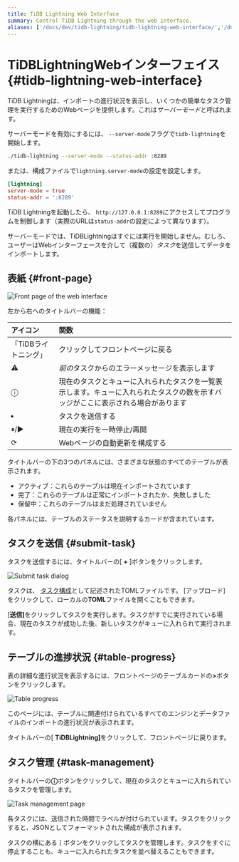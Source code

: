 ```yaml
---
title: TiDB Lightning Web Interface
summary: Control TiDB Lightning through the web interface.
aliases: ['/docs/dev/tidb-lightning/tidb-lightning-web-interface/','/docs/dev/reference/tools/tidb-lightning/web/']
---
```


# TiDBLightningWebインターフェイス {#tidb-lightning-web-interface}

TiDB Lightningは、インポートの進行状況を表示し、いくつかの簡単なタスク管理を実行するためのWebページを提供します。これは<em>サーバーモード</em>と呼ばれます。

サーバーモードを有効にするには、 `--server-mode`フラグで`tidb-lightning`を開始します。

```sh
./tidb-lightning --server-mode --status-addr :8289
```

または、構成ファイルで`lightning.server-mode`の設定を設定します。

```toml
[lightning]
server-mode = true
status-addr = ':8289'
```

TiDB Lightningを起動したら、 `http://127.0.0.1:8289`にアクセスしてプログラムを制御します（実際のURLは`status-addr`の設定によって異なります）。

サーバーモードでは、TiDBLightningはすぐには実行を開始しません。むしろ、ユーザーはWebインターフェースを介して（複数の）<em>タスク</em>を送信してデータをインポートします。

## 表紙 {#front-page}

![Front page of the web interface](/media/lightning-web-frontpage.png)

左から右へのタイトルバーの機能：

| アイコン         | 関数                                                               |
| :----------- | :--------------------------------------------------------------- |
| 「TiDBライトニング」 | クリックしてフロントページに戻る                                                 |
| ⚠            | <em>前の</em>タスクからのエラーメッセージを表示します                                  |
| ⓘ            | 現在のタスクとキューに入れられたタスクを一覧表示します。キューに入れられたタスクの数を示すバッジがここに表示される場合があります |
| <li></li>    | タスクを送信する                                                         |
| ⏸/▶          | 現在の実行を一時停止/再開                                                    |
| ⟳            | Webページの自動更新を構成する                                                 |

タイトルバーの下の3つのパネルには、さまざまな状態のすべてのテーブルが表示されます。

-   アクティブ：これらのテーブルは現在インポートされています
-   完了：これらのテーブルは正常にインポートされたか、失敗しました
-   保留中：これらのテーブルはまだ処理されていません

各パネルには、テーブルのステータスを説明するカードが含まれています。

## タスクを送信 {#submit-task}

タスクを送信するには、タイトルバーの[ <strong>+</strong> ]ボタンをクリックします。

![Submit task dialog](/media/lightning-web-submit.png)

タスクは、 [タスク構成](/tidb-lightning/tidb-lightning-configuration.md#tidb-lightning-task)として記述されたTOMLファイルです。 [アップロード]をクリックして、ローカルの<strong>TOML</strong>ファイルを開くこともできます。

[<strong>送信]</strong>をクリックしてタスクを実行します。タスクがすでに実行されている場合、現在のタスクが成功した後、新しいタスクがキューに入れられて実行されます。

## テーブルの進捗状況 {#table-progress}

表の詳細な進行状況を表示するには、フロントページのテーブルカードの<strong>&gt;</strong>ボタンをクリックします。

![Table progress](/media/lightning-web-table.png)

このページには、テーブルに関連付けられているすべてのエンジンとデータファイルのインポートの進行状況が表示されます。

タイトルバーの[ <strong>TiDBLightning]</strong>をクリックして、フロントページに戻ります。

## タスク管理 {#task-management}

タイトルバーの<strong>ⓘ</strong>ボタンをクリックして、現在のタスクとキューに入れられているタスクを管理します。

![Task management page](/media/lightning-web-queue.png)

各タスクには、送信された時間でラベルが付けられています。タスクをクリックすると、JSONとしてフォーマットされた構成が表示されます。

タスクの横にある<strong>⋮</strong>ボタンをクリックしてタスクを管理します。タスクをすぐに停止することも、キューに入れられたタスクを並べ替えることもできます。
